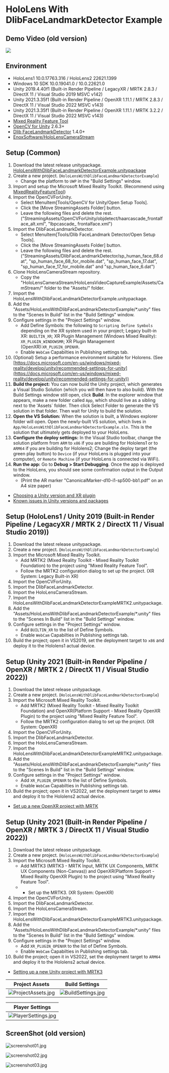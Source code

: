 # HoloLens With DlibFaceLandmarkDetector Example


## Demo Video (old version)
[![](http://img.youtube.com/vi/egMZB_3DGVc/0.jpg)](https://youtu.be/egMZB_3DGVc)


## Environment
* HoloLens1 10.0.17763.316 / HoloLens2 22621.1399
* Windows 10 SDK 10.0.19041.0 / 10.0.22621.0
* Unity 2019.4.40f1 (Built-in Render Pipeline / LegacyXR / MRTK 2.8.3 / DirectX 11 / Visual Studio 2019 MSVC v142)
* Unity 2021.3.35f1 (Built-in Render Pipeline / OpenXR 1.11.1 / MRTK 2.8.3 / DirectX 11 / Visual Studio 2022 MSVC v143)
* Unity 2021.3.35f1 (Built-in Render Pipeline / OpenXR 1.11.1 / MRTK 3.2.2 / DirectX 11 / Visual Studio 2022 MSVC v143)
* [Mixed Reality Feature Tool](https://learn.microsoft.com/en-us/windows/mixed-reality/develop/unity/welcome-to-mr-feature-tool)
* [OpenCV for Unity](https://assetstore.unity.com/packages/tools/integration/opencv-for-unity-21088?aid=1011l4ehR) 2.6.3+ 
* [Dlib FaceLandmarkDetector](https://assetstore.unity.com/packages/tools/integration/dlib-facelandmark-detector-64314?aid=1011l4ehR) 1.4.0+ 
* [EnoxSoftware/HoloLensCameraStream](https://github.com/EnoxSoftware/HoloLensCameraStream)



## Setup (Common)
1. Download the latest release unitypackage. [HoloLensWithDlibFaceLandmarkDetectorExample.unitypackage](https://github.com/EnoxSoftware/HoloLensWithDlibFaceLandmarkDetectorExample/releases)
1. Create a new project. (`HoloLensWithDlibFaceLandmarkDetectorExample`)
    * Change the platform to `UWP` in the "Build Settings" window.
1. Import and setup the Microsoft Mixed Reality Toolkit. (Recommend using [MixedRealityFeatureTool](https://www.microsoft.com/en-us/download/details.aspx?id=102778))
1. Import the OpenCVForUnity.
    * Select MenuItem[Tools/OpenCV for Unity/Open Setup Tools].
    * Click the [Move StreamingAssets Folder] button.
    * Leave the following files and delete the rest. ("StreamingAssets/OpenCVForUnity/objdetect/haarcascade_frontalface_alt.xml", "lbpcascade_ frontalface.xml")
1. Import the DlibFaceLandmarkDetector.
    * Select MenuItem[Tools/Dlib FaceLandmark Detector/Open Setup Tools].
    * Click the [Move StreamingAssets Folder] button.
    * Leave the following files and delete the rest. ("StreamingAssets/DlibFaceLandmarkDetector/sp_human_face_68.dat", "sp_human_face_68_for_mobile.dat", "sp_human_face_17.dat", "sp_human_face_17_for_mobile.dat" and "sp_human_face_6.dat")
1. Clone HoloLensCameraStream repository.
    * Copy the "HoloLensCameraStream/HoloLensVideoCaptureExample/Assets/CamStream/" folder to the "Assets/" folder.
1. Import the HoloLensWithDlibFaceLandmarkDetectorExample.unitypackage.
1. Add the "Assets/HoloLensWithDlibFaceLandmarkDetectorExample/*.unity" files to the "Scenes In Build" list in the "Build Settings" window.
1. Configure settings in the "Project Settings" window.
    * Add Define Symbols: the following to `Scripting Define Symbols` depending on the XR system used in your project; Legacy built-in XR: `BUILTIN_XR`; XR Plugin Management (Windows Mixed Reality): `XR_PLUGIN_WINDOWSMR`; XR Plugin Management (OpenXR):`XR_PLUGIN_OPENXR`.
    * Enable `WebCam` Capabilties in Publishing settings tab.
1. (Optional) Setup a performance environment suitable for Holorens. (See [https://docs.microsoft.com/en-us/windows/mixed-reality/develop/unity/recommended-settings-for-unity](https://docs.microsoft.com/en-us/windows/mixed-reality/develop/unity/recommended-settings-for-unity))
1. **Build the project:** You can now build the Unity project, which generates a Visual Studio Solution (which you will then have to also build). With the Build Settings window still open, click **Build**. In the explorer window that appears, make a new folder called `App`, which should live as a sibling next to the 'Assets` folder. Then click Select Folder to generate the VS solution in that folder. Then wait for Unity to build the solution.
1. **Open the VS Solution:** When the solution is built, a Windows explorer folder will open. Open the newly-built VS solution, which lives in `App/HoloLensWithDlibFaceLandmarkDetectorExample.sln`. This is the solution that ultimately gets deployed to your HoloLens.
1. **Configure the deploy settings:** In the Visual Studio toolbar, change the solution platform from `ARM` to `x86` if you are building for Hololens1 or to `ARM64` if you are building for Hololens2; Change the deploy target (the green play button) to `Device` (if your HoloLens is plugged into your computer), or `Remote Machine` (if your HoloLens is connected via WiFi).
1. **Run the app:** Go to **Debug > Start Debugging**. Once the app is deployed to the HoloLens, you should see some confirmation output in the Output window.
    *  (Print the AR marker "CanonicalMarker-d10-i1-sp500-bb1.pdf" on an A4 size paper)  

* [Choosing a Unity version and XR plugin](https://learn.microsoft.com/en-us/windows/mixed-reality/develop/unity/choosing-unity-version)
* [Known issues in Unity versions and packages](https://learn.microsoft.com/en-us/windows/mixed-reality/develop/unity/known-issues)


## Setup (HoloLens1 / Unity 2019 (Built-in Render Pipeline / LegacyXR / MRTK 2 / DirectX 11 / Visual Studio 2019))
1. Download the latest release unitypackage.
1. Create a new project. (`HoloLensWithDlibFaceLandmarkDetectorExample`)
1. Import the Microsoft Mixed Reality Toolkit.
    * Add MRTK2 (Mixed Reality Toolkit - Mixed Reality Toolkit Foundation) to the project using "Mixed Reality Feature Tool".
    * Follow the MRTK2 configuration dialog to set up the project. (XR System: Legacy Built-in XR)
1. Import the OpenCVForUnity.
1. Import the DlibFaceLandmarkDetector.
1. Import the HoloLensCameraStream.
1. Import the HoloLensWithDlibFaceLandmarkDetectorExampleMRTK2.unitypackage.
1. Add the "Assets/HoloLensWithDlibFaceLandmarkDetectorExample/*.unity" files to the "Scenes In Build" list in the "Build Settings" window.
1. Configure settings in the "Project Settings" window.
    * Add `BUILTIN_XR` to the list of Define Symbols.
    * Enable `WebCam` Capabilties in Publishing settings tab.
1. Build the project; open it in VS2019, set the deployment target to `x86` and deploy it to the Hololens1 actual device.


## Setup (Unity 2021 (Built-in Render Pipeline / OpenXR / MRTK 2 / DirectX 11 / Visual Studio 2022))
1. Download the latest release unitypackage.
1. Create a new project. (`HoloLensWithDlibFaceLandmarkDetectorExample`)
1. Import the Microsoft Mixed Reality Toolkit.
    * Add MRTK2 (Mixed Reality Toolkit - Mixed Reality Toolkit Foundation) and OpenXR(Platform Support - Mixed Reality OpenXR Plugin) to the project using "Mixed Reality Feature Tool".
    * Follow the MRTK2 configuration dialog to set up the project. (XR System: OpenXR)
1. Import the OpenCVForUnity.
1. Import the DlibFaceLandmarkDetector.
1. Import the HoloLensCameraStream.
1. Import the HoloLensWithDlibFaceLandmarkDetectorExampleMRTK2.unitypackage.
1. Add the "Assets/HoloLensWithDlibFaceLandmarkDetectorExample/*.unity" files to the "Scenes In Build" list in the "Build Settings" window.
1. Configure settings in the "Project Settings" window.
    * Add `XR_PLUGIN_OPENXR` to the list of Define Symbols.
    * Enable `WebCam` Capabilties in Publishing settings tab.
1. Build the project; open it in VS2022, set the deployment target to `ARM64` and deploy it to the Hololens2 actual device.

* [Set up a new OpenXR project with MRTK](https://learn.microsoft.com/en-us/windows/mixed-reality/develop/unity/new-openxr-project-with-mrtk)


## Setup (Unity 2021 (Built-in Render Pipeline / OpenXR / MRTK 3 / DirectX 11 / Visual Studio 2022))
1. Download the latest release unitypackage.
1. Create a new project. (`HoloLensWithDlibFaceLandmarkDetectorExample`)
1. Import the Microsoft Mixed Reality Toolkit.
    * Add MRTK3 (MRTK3 - MRTK Input, MRTK UX Components, MRTK UX Components (Non-Canvas)) and OpenXR(Platform Support - Mixed Reality OpenXR Plugin) to the project using "Mixed Reality Feature Tool".
    * * Set up the MRTK3. (XR System: OpenXR)
1. Import the OpenCVForUnity.
1. Import the DlibFaceLandmarkDetector.
1. Import the HoloLensCameraStream.
1. Import the HoloLensWithDlibFaceLandmarkDetectorExampleMRTK3.unitypackage.
1. Add the "Assets/HoloLensWithDlibFaceLandmarkDetectorExample/*.unity" files to the "Scenes In Build" list in the "Build Settings" window.
1. Configure settings in the "Project Settings" window.
    * Add `XR_PLUGIN_OPENXR` to the list of Define Symbols.
    * Enable `WebCam` Capabilties in Publishing settings tab.
1. Build the project; open it in VS2022, set the deployment target to `ARM64` and deploy it to the Hololens2 actual device.

* [Setting up a new Unity project with MRTK3](https://learn.microsoft.com/en-us/windows/mixed-reality/mrtk-unity/mrtk3-overview/getting-started/setting-up/setup-new-project)





|Project Assets|Build Settings|
|---|---|
|![ProjectAssets.jpg](ProjectAssets.jpg)|![BuildSettings.jpg](BuildSettings.jpg)|

|Player Settings|
|---|
|![PlayerSettings.jpg](PlayerSettings.jpg)|


## ScreenShot (old version)
![screenshot01.jpg](screenshot01.jpg) 

![screenshot02.jpg](screenshot02.jpg) 

![screenshot03.jpg](screenshot03.jpg) 

